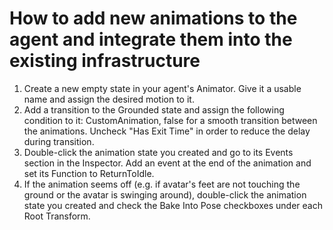 # How to add new animations to the agent and integrate them into the existing infrastructure

1. Create a new empty state in your agent's Animator. Give it a usable name and assign the desired motion to it.
2. Add a transition to the Grounded state and assign the following condition to it: CustomAnimation, false for a smooth transition between the animations. Uncheck "Has Exit Time" in order to reduce the delay during transition.
3. Double-click the animation state you created and go to its Events section in the Inspector. Add an event at the end of the animation and set its Function to ReturnToIdle.
4. If the animation seems off (e.g. if avatar's feet are not touching the ground or the avatar is swinging around), double-click the animation state you created and check the Bake Into Pose checkboxes under each Root Transform.